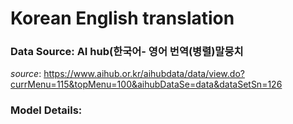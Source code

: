 # Korean English translation
### Data Source: AI hub(한국어- 영어 번역(병렬)말뭉치  
*source*:  https://www.aihub.or.kr/aihubdata/data/view.do?currMenu=115&topMenu=100&aihubDataSe=data&dataSetSn=126

### Model Details:
